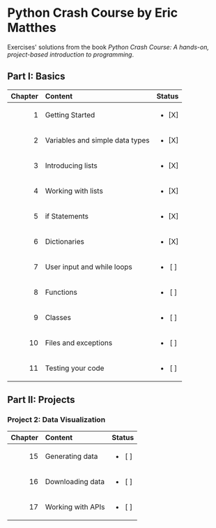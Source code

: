# Python Crash Course  by Eric Matthes

Exercises' solutions from the book _Python Crash Course: A hands-on, project-based introduction to programming_. 

## Part I: Basics

| Chapter  	|  Content 	                        | Status  	               |
|----------:|:--------------------------------- |:-----------------------: |
| 1        	|  Getting Started 	                | <ul> <li>[X] </li> </ul> |
| 2  	      |  Variables and simple data types 	| <ul> <li>[X] </li> </ul> |
| 3       	|  Introducing lists 	              | <ul> <li>[X] </li> </ul> |
| 4       	|  Working with lists              	| <ul> <li>[X] </li> </ul> |
| 5  	      |  if Statements                  	| <ul> <li>[X] </li> </ul> |
| 6        	|  Dictionaries                    	| <ul> <li>[X] </li> </ul> |
| 7       	|  User input and while loops     	| <ul> <li>[ ] </li> </ul> |
| 8       	|  Functions                      	| <ul> <li>[ ] </li> </ul> |
| 9       	|  Classes                        	| <ul> <li>[ ] </li> </ul> |
| 10      	|  Files and exceptions            	| <ul> <li>[ ] </li> </ul> |
| 11      	|  Testing your code               	| <ul> <li>[ ] </li> </ul> |

## Part II: Projects

### Project 2: Data Visualization

| Chapter  	|  Content 	                        | Status  	               |
|----------:|:--------------------------------- |:-----------------------: |
| 15        |  Generating data 	                | <ul> <li>[ ] </li> </ul> |
| 16  	    |  Downloading data               	| <ul> <li>[ ] </li> </ul> |
| 17       	|  Working with APIs 	              | <ul> <li>[ ] </li> </ul> |
